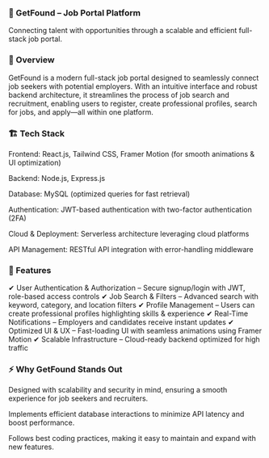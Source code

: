 ### 🔎 GetFound – Job Portal Platform
Connecting talent with opportunities through a scalable and efficient full-stack job portal.
### 🚀 Overview
GetFound is a modern full-stack job portal designed to seamlessly connect job seekers with potential employers. With an intuitive interface and robust backend architecture, it streamlines the process of job search and recruitment, enabling users to register, create professional profiles, search for jobs, and apply—all within one platform.

### 🏗️ Tech Stack
Frontend: React.js, Tailwind CSS, Framer Motion (for smooth animations & UI optimization)

Backend: Node.js, Express.js

Database: MySQL (optimized queries for fast retrieval)

Authentication: JWT-based authentication with two-factor authentication (2FA)

Cloud & Deployment: Serverless architecture leveraging cloud platforms

API Management: RESTful API integration with error-handling middleware

### 🌟 Features
✔ User Authentication & Authorization – Secure signup/login with JWT, role-based access controls ✔ Job Search & Filters – Advanced search with keyword, category, and location filters ✔ Profile Management – Users can create professional profiles highlighting skills & experience ✔ Real-Time Notifications – Employers and candidates receive instant updates ✔ Optimized UI & UX – Fast-loading UI with seamless animations using Framer Motion ✔ Scalable Infrastructure – Cloud-ready backend optimized for high traffic

### ⚡ Why GetFound Stands Out
Designed with scalability and security in mind, ensuring a smooth experience for job seekers and recruiters.

Implements efficient database interactions to minimize API latency and boost performance.

Follows best coding practices, making it easy to maintain and expand with new features.
